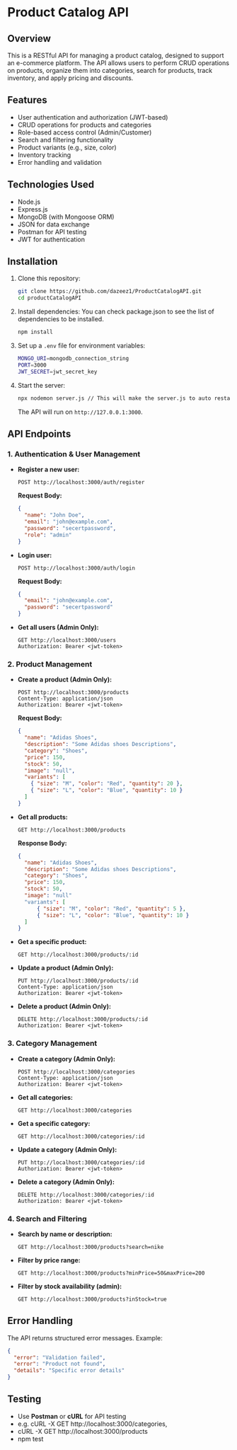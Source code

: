 # Product Catalog API

## Overview

This is a RESTful API for managing a product catalog, designed to support an e-commerce platform. The API allows users to perform CRUD operations on products, organize them into categories, search for products, track inventory, and apply pricing and discounts.

## Features

- User authentication and authorization (JWT-based)
- CRUD operations for products and categories
- Role-based access control (Admin/Customer)
- Search and filtering functionality
- Product variants (e.g., size, color)
- Inventory tracking
- Error handling and validation

## Technologies Used

- Node.js
- Express.js
- MongoDB (with Mongoose ORM)
- JSON for data exchange
- Postman for API testing
- JWT for authentication

## Installation

1. Clone this repository:

   ```sh
   git clone https://github.com/dazeez1/ProductCatalogAPI.git
   cd productCatalogAPI
   ```

2. Install dependencies: You can check package.json to see the list of dependencies to be installed.

   ```sh
   npm install
   ```

3. Set up a `.env` file for environment variables:

   ```sh
   MONGO_URI=mongodb_connection_string
   PORT=3000
   JWT_SECRET=jwt_secret_key
   ```

4. Start the server:
   ```sh
   npx nodemon server.js // This will make the server.js to auto restart
   ```
   The API will run on `http://127.0.0.1:3000`.

## API Endpoints

### 1. Authentication & User Management

- **Register a new user:**

  ```http
  POST http://localhost:3000/auth/register
  ```

  **Request Body:**

  ```json
  {
    "name": "John Doe",
    "email": "john@example.com",
    "password": "secertpassword",
    "role": "admin"
  }
  ```

- **Login user:**

  ```http
  POST http://localhost:3000/auth/login
  ```

  **Request Body:**

  ```json
  {
    "email": "john@example.com",
    "password": "secertpassword"
  }
  ```

- **Get all users (Admin Only):**
  ```http
  GET http://localhost:3000/users
  Authorization: Bearer <jwt-token>
  ```

### 2. Product Management

- **Create a product (Admin Only):**

  ```http
  POST http://localhost:3000/products
  Content-Type: application/json
  Authorization: Bearer <jwt-token>
  ```

  **Request Body:**

  ```json
  {
    "name": "Adidas Shoes",
    "description": "Some Adidas shoes Descriptions",
    "category": "Shoes",
    "price": 150,
    "stock": 50,
    "image": "null",
    "variants": [
      { "size": "M", "color": "Red", "quantity": 20 },
      { "size": "L", "color": "Blue", "quantity": 10 }
    ]
  }
  ```

- **Get all products:**

  ```http
  GET http://localhost:3000/products
  ```

  **Response Body:**

  ```json
  {
    "name": "Adidas Shoes",
    "description": "Some Adidas shoes Descriptions",
    "category": "Shoes",
    "price": 150,
    "stock": 50,
    "image": "null"
    "variants": [
        { "size": "M", "color": "Red", "quantity": 5 },
        { "size": "L", "color": "Blue", "quantity": 10 }
    ]
  }
  ```

- **Get a specific product:**

  ```http
  GET http://localhost:3000/products/:id
  ```

- **Update a product (Admin Only):**

  ```http
  PUT http://localhost:3000/products/:id
  Content-Type: application/json
  Authorization: Bearer <jwt-token>
  ```

- **Delete a product (Admin Only):**
  ```http
  DELETE http://localhost:3000/products/:id
  Authorization: Bearer <jwt-token>
  ```

### 3. Category Management

- **Create a category (Admin Only):**

  ```http
  POST http://localhost:3000/categories
  Content-Type: application/json
  Authorization: Bearer <jwt-token>
  ```

- **Get all categories:**

  ```http
  GET http://localhost:3000/categories
  ```

- **Get a specific category:**

  ```http
  GET http://localhost:3000/categories/:id
  ```

- **Update a category (Admin Only):**

  ```http
  PUT http://localhost:3000/categories/:id
  Authorization: Bearer <jwt-token>
  ```

- **Delete a category (Admin Only):**
  ```http
  DELETE http://localhost:3000/categories/:id
  Authorization: Bearer <jwt-token>
  ```

### 4. Search and Filtering

- **Search by name or description:**

  ```http
  GET http://localhost:3000/products?search=nike
  ```

- **Filter by price range:**

  ```http
  GET http://localhost:3000/products?minPrice=50&maxPrice=200
  ```

- **Filter by stock availability (admin):**
  ```http
  GET http://localhost:3000/products?inStock=true
  ```

## Error Handling

The API returns structured error messages. Example:

```json
{
  "error": "Validation failed",
  "error": "Product not found",
  "details": "Specific error details"
}
```

## Testing

- Use **Postman** or **cURL** for API testing
- e.g. cURL -X GET http://localhost:3000/categories,
- cURL -X GET http://localhost:3000/products
- npm test
